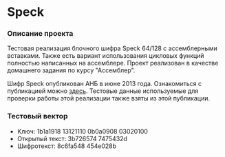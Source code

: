 # Speck
<h3>Описание проекта</h3>
<p>Тестовая реализация блочного шифра Speck 64/128 с ассемблерными вставками. Также есть вариант использования цикловых функций полностью написанных на ассемблере. Проект реализован в качестве домашнего задания по курсу "Ассемблер".</p>
<p>Шифр Speck опубликован АНБ в июне 2013 года. Ознакомиться с публикацией можно <a href=https://eprint.iacr.org/2013/404.pdf>здесь</a>. Тестовые данные используемые для проверки работы этой реализации также взяты из этой публикации.</p>
<h3>Тестовый вектор</h3>
<ul>
<li>Ключ: 1b1a1918 13121110 0b0a0908 03020100</li>
<li>Открытый текст: 3b726574 7475432d</li>
<li>Шифротекст: 8c6fa548 454e028b</li>
</ul>
